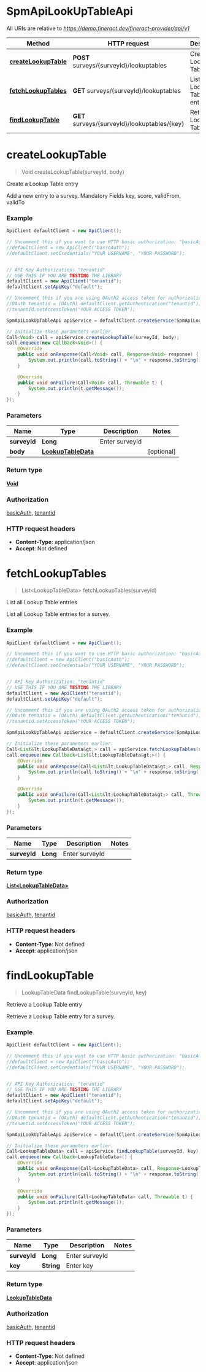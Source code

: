 # SpmApiLookUpTableApi

All URIs are relative to *https://demo.fineract.dev/fineract-provider/api/v1*

Method | HTTP request | Description
------------- | ------------- | -------------
[**createLookupTable**](SpmApiLookUpTableApi.md#createLookupTable) | **POST** surveys/{surveyId}/lookuptables | Create a Lookup Table entry
[**fetchLookupTables**](SpmApiLookUpTableApi.md#fetchLookupTables) | **GET** surveys/{surveyId}/lookuptables | List all Lookup Table entries
[**findLookupTable**](SpmApiLookUpTableApi.md#findLookupTable) | **GET** surveys/{surveyId}/lookuptables/{key} | Retrieve a Lookup Table entry

<a name="createLookupTable"></a>
# **createLookupTable**
> Void createLookupTable(surveyId, body)

Create a Lookup Table entry

Add a new entry to a survey.  Mandatory Fields key, score, validFrom, validTo

### Example
```java
ApiClient defaultClient = new ApiClient();

// Uncomment this if you want to use HTTP basic authorization: "basicAuth"
//defaultClient = new ApiClient("basicAuth");
//defaultClient.setCredentials("YOUR USERNAME", "YOUR PASSWORD");


// API Key Authorization: "tenantid"
// USE THIS IF YOU ARE TESTING THE LIBRARY
defaultClient = new ApiClient("tenantid");
defaultClient.setApiKey("default");

// Uncomment this if you are using OAuth2 access token for authorization: "tenantid"
//OAuth tenantid = (OAuth) defaultClient.getAuthentication("tenantid");
//tenantid.setAccessToken("YOUR ACCESS TOKEN");

SpmApiLookUpTableApi apiService = defaultClient.createService(SpmApiLookUpTableApi.class);

// Initialize these parameters earlier.
Call<Void> call = apiService.createLookupTable(surveyId, body);
call.enqueue(new Callback<Void>() {
    @Override
    public void onResponse(Call<Void> call, Response<Void> response) {
        System.out.println(call.toString() + "\n" + response.toString());
    }

    @Override
    public void onFailure(Call<Void> call, Throwable t) {
        System.out.println(t.getMessage());
    }
});

```

### Parameters

Name | Type | Description  | Notes
------------- | ------------- | ------------- | -------------
 **surveyId** | **Long**| Enter surveyId |
 **body** | [**LookupTableData**](LookupTableData.md)|  | [optional]

### Return type

[**Void**](.md)

### Authorization

[basicAuth](../README.md#basicAuth), [tenantid](../README.md#tenantid)

### HTTP request headers

 - **Content-Type**: application/json
 - **Accept**: Not defined

<a name="fetchLookupTables"></a>
# **fetchLookupTables**
> List&lt;LookupTableData&gt; fetchLookupTables(surveyId)

List all Lookup Table entries

List all Lookup Table entries for a survey.

### Example
```java
ApiClient defaultClient = new ApiClient();

// Uncomment this if you want to use HTTP basic authorization: "basicAuth"
//defaultClient = new ApiClient("basicAuth");
//defaultClient.setCredentials("YOUR USERNAME", "YOUR PASSWORD");


// API Key Authorization: "tenantid"
// USE THIS IF YOU ARE TESTING THE LIBRARY
defaultClient = new ApiClient("tenantid");
defaultClient.setApiKey("default");

// Uncomment this if you are using OAuth2 access token for authorization: "tenantid"
//OAuth tenantid = (OAuth) defaultClient.getAuthentication("tenantid");
//tenantid.setAccessToken("YOUR ACCESS TOKEN");

SpmApiLookUpTableApi apiService = defaultClient.createService(SpmApiLookUpTableApi.class);

// Initialize these parameters earlier.
Call<List&lt;LookupTableData&gt;> call = apiService.fetchLookupTables(surveyId);
call.enqueue(new Callback<List&lt;LookupTableData&gt;>() {
    @Override
    public void onResponse(Call<List&lt;LookupTableData&gt;> call, Response<List&lt;LookupTableData&gt;> response) {
        System.out.println(call.toString() + "\n" + response.toString());
    }

    @Override
    public void onFailure(Call<List&lt;LookupTableData&gt;> call, Throwable t) {
        System.out.println(t.getMessage());
    }
});

```

### Parameters

Name | Type | Description  | Notes
------------- | ------------- | ------------- | -------------
 **surveyId** | **Long**| Enter surveyId |

### Return type

[**List&lt;LookupTableData&gt;**](LookupTableData.md)

### Authorization

[basicAuth](../README.md#basicAuth), [tenantid](../README.md#tenantid)

### HTTP request headers

 - **Content-Type**: Not defined
 - **Accept**: application/json

<a name="findLookupTable"></a>
# **findLookupTable**
> LookupTableData findLookupTable(surveyId, key)

Retrieve a Lookup Table entry

Retrieve a Lookup Table entry for a survey.

### Example
```java
ApiClient defaultClient = new ApiClient();

// Uncomment this if you want to use HTTP basic authorization: "basicAuth"
//defaultClient = new ApiClient("basicAuth");
//defaultClient.setCredentials("YOUR USERNAME", "YOUR PASSWORD");


// API Key Authorization: "tenantid"
// USE THIS IF YOU ARE TESTING THE LIBRARY
defaultClient = new ApiClient("tenantid");
defaultClient.setApiKey("default");

// Uncomment this if you are using OAuth2 access token for authorization: "tenantid"
//OAuth tenantid = (OAuth) defaultClient.getAuthentication("tenantid");
//tenantid.setAccessToken("YOUR ACCESS TOKEN");

SpmApiLookUpTableApi apiService = defaultClient.createService(SpmApiLookUpTableApi.class);

// Initialize these parameters earlier.
Call<LookupTableData> call = apiService.findLookupTable(surveyId, key);
call.enqueue(new Callback<LookupTableData>() {
    @Override
    public void onResponse(Call<LookupTableData> call, Response<LookupTableData> response) {
        System.out.println(call.toString() + "\n" + response.toString());
    }

    @Override
    public void onFailure(Call<LookupTableData> call, Throwable t) {
        System.out.println(t.getMessage());
    }
});

```

### Parameters

Name | Type | Description  | Notes
------------- | ------------- | ------------- | -------------
 **surveyId** | **Long**| Enter surveyId |
 **key** | **String**| Enter key |

### Return type

[**LookupTableData**](LookupTableData.md)

### Authorization

[basicAuth](../README.md#basicAuth), [tenantid](../README.md#tenantid)

### HTTP request headers

 - **Content-Type**: Not defined
 - **Accept**: application/json

